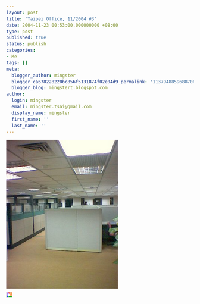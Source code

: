 ```yaml
---
layout: post
title: 'Taipei Office, 11/2004 #3'
date: 2004-11-23 00:53:00.000000000 +08:00
type: post
published: true
status: publish
categories:
- Me
tags: []
meta:
  blogger_author: mingster
  blogger_ca678228220bc856f5131874f02e04d9_permalink: '113794885968870657'
  blogger_blog: mingstert.blogspot.com
author:
  login: mingster
  email: mingster.tsai@gmail.com
  display_name: mingster
  first_name: ''
  last_name: ''
---
```

<p><a href="/img//image_00029.jpg"><img alt="" src="/img/image_00029.jpg" border="0" /></a> <br /> <a href="http://picasa.google.com/" target="ext"><img alt="Posted by Picasa" src="/img/pbp.gif" align="middle" border="0" /></a></p>

